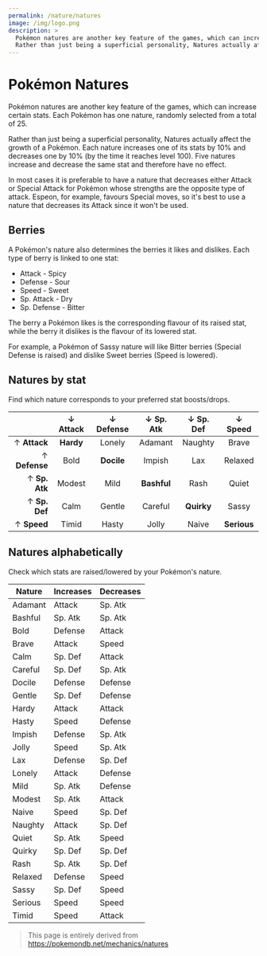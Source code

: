 ```yaml
---
permalink: /nature/natures
image: /img/logo.png
description: >
  Pokémon natures are another key feature of the games, which can increase certain stats. Each Pokémon has one nature, randomly selected from a total of 25.
  Rather than just being a superficial personality, Natures actually affect the growth of a Pokémon. Each nature increases one of its stats by 10% and decreases one by 10% (by the time it reaches level 100). Five natures increase and decrease the same stat and therefore have no effect.
---
```



# Pokémon Natures

Pokémon natures are another key feature of the games, which can increase certain
stats. Each Pokémon has one nature, randomly selected from a total of 25.

Rather than just being a superficial personality, Natures actually affect the
growth of a Pokémon. Each nature increases one of its stats by 10% and decreases
one by 10% (by the time it reaches level 100). Five natures increase and
decrease the same stat and therefore have no effect.

In most cases it is preferable to have a nature that decreases either Attack or
Special Attack for Pokémon whose strengths are the opposite type of attack.
Espeon, for example, favours Special moves, so it's best to use a nature that
decreases its Attack since it won't be used.

## Berries

A Pokémon's nature also determines the berries it likes and dislikes. Each type
of berry is linked to one stat:

* Attack - Spicy
* Defense - Sour
* Speed - Sweet
* Sp. Attack - Dry
* Sp. Defense - Bitter

The berry a Pokémon likes is the corresponding flavour of its raised stat, while
the berry it dislikes is the flavour of its lowered stat.

For example, a Pokémon of Sassy nature will like Bitter berries (Special Defense
is raised) and dislike Sweet berries (Speed is lowered).

## Natures by stat

Find which nature corresponds to your preferred stat boosts/drops.

|               | ↓ Attack  | ↓ Defense  | ↓ Sp. Atk   | ↓ Sp. Def  | ↓ Speed     |
|--------------:|:---------:|:----------:|:-----------:|:----------:|:-----------:|
| ↑ **Attack**  | **Hardy** | Lonely     | Adamant     | Naughty    | Brave       |
| ↑ **Defense** | Bold      | **Docile** | Impish      | Lax        | Relaxed     |
| ↑ **Sp. Atk** | Modest    | Mild       | **Bashful** | Rash       | Quiet       |
| ↑ **Sp. Def** | Calm      | Gentle     | Careful     | **Quirky** | Sassy       |
| ↑ **Speed**   | Timid     | Hasty      | Jolly       | Naive      | **Serious** |

## Natures alphabetically

Check which stats are raised/lowered by your Pokémon's nature.

|Nature|Increases|Decreases|
|--- |--- |--- |
|Adamant|Attack|Sp. Atk|
|Bashful|Sp. Atk|Sp. Atk|
|Bold|Defense|Attack|
|Brave|Attack|Speed|
|Calm|Sp. Def|Attack|
|Careful|Sp. Def|Sp. Atk|
|Docile|Defense|Defense|
|Gentle|Sp. Def|Defense|
|Hardy|Attack|Attack|
|Hasty|Speed|Defense|
|Impish|Defense|Sp. Atk|
|Jolly|Speed|Sp. Atk|
|Lax|Defense|Sp. Def|
|Lonely|Attack|Defense|
|Mild|Sp. Atk|Defense|
|Modest|Sp. Atk|Attack|
|Naive|Speed|Sp. Def|
|Naughty|Attack|Sp. Def|
|Quiet|Sp. Atk|Speed|
|Quirky|Sp. Def|Sp. Def|
|Rash|Sp. Atk|Sp. Def|
|Relaxed|Defense|Speed|
|Sassy|Sp. Def|Speed|
|Serious|Speed|Speed|
|Timid|Speed|Attack|

> This page is entirely derived from https://pokemondb.net/mechanics/natures
